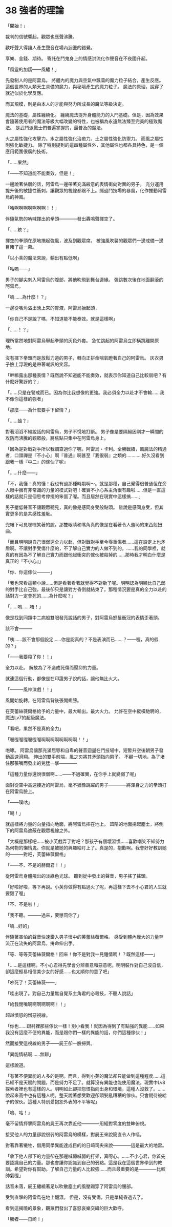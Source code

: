 # 38 強者的理論

「開始！」

裁判的信號響起，觀眾也應聲沸騰。

歡呼聲大得讓人產生聲音在場內迴盪的錯覺。

享樂、金錢、期待。
寄託在鬥鬼身上的情感洪流化作聲音在不夜國升起。

「風靈的加護——風纏！」

先發制人的是阿雷烏。
將體內的魔力與空氣中飄蕩的魔力粒子結合，產生反應。
這個世界的人類天生具備的魔力，與秘境產生的魔力粒子。
魔法的原理，說穿了就近似於化學反應。

而其規模，則是由本人的才能與努力所成長的魔法等級決定。

魔法的基礎，屬性纏繞化。
纏繞魔法提升身體能力的入門基礎。但是，因為效果會隨著使用者的魔法等級大幅改變的特性，也被稱為永遠無法臻至完美的極致魔法。
是武鬥派戰士們普遍掌握的，最普及的魔法。

火之屬性強化攻擊力。水之屬性強化治癒力。土之屬性強化防禦力。
而風之屬性則強化敏捷力。
除了特別提到的這四種屬性外，其他屬性也都各具特色，是一個應用範圍很廣的技術。

「……果然」

「——不知道能不能奏效，但是！」

一邊說著怯弱的話，阿雷烏一邊帶著充滿殺意的表情衝向對面的男子。
充分運用提升後的敏捷性衝刺，讓觀眾的視線都跟不上。颳過鬥技場的暴風，化作推動阿雷烏的神風。

「哈啊啊啊啊啊啊啊！！」

伴隨氣勢的吶喊揮出的拳頭————發出轟鳴聲揮空了。

「……欸？」

揮空的拳頭在原地捲起強風，波及到觀眾席。
被強風吹襲的觀眾們一邊戒備一邊目睹了這一幕。

「以小芙的魔法來說，輸出有點低啊」

「咕嗚——」

男子的腳尖刺入阿雷烏的腹部，將他吹飛到舞台邊緣。
彈跳數次後在地面翻滾的阿雷烏。

「嗚……為什麼！？」

一邊從嘴角溢出湧上來的胃液，阿雷烏抬起頭，

「你自己不是說了嗎，不知道能不能奏效。就是這樣啊」

「……！？」

理所當然地對阿雷烏舉起拳頭的灰色外套。
急忙跳起的阿雷烏立即橫跳離開原地。

沒有揮下拳頭而是放鬆力道的男子，轉向正拼命喘氣瞪著自己的阿雷烏。
灰衣男子臉上浮現的是帶著嘲諷的笑容。

「幹嘛露出那種表情？既然說不知道能不能奏效，就表示你知道自己比較弱吧？有什麼好驚訝的？」

「……只是在警戒而已。因為你比我想像的更強。我必須全力以赴才不會輸……我不像你這樣的強者」

「那麼——為什麼要手下留情？」

「……蛤？」

對著滔滔不絕說話的阿雷烏，男子不悅地打斷。
男子像是要隔絕因剛才一瞬間的攻防而沸騰的觀眾般，將焦點只集中在阿雷烏身上。

「因為是對戰對手所以我調查過你了喔。阿雷烏・卡利。全勝戰績，風魔法的精通者，口頭禪是『不小心』啊『普通』啊甚至『我很弱』之類的…………好久沒看到跟我一樣『中二』的傢伙了呢」

「……什麼——」

「不，我懂！真的懂！我也有過那種時期啊～。就是那種，自己覺得很普通但在旁人眼中擁有非常識的力量的模式對吧！確實不小心系主角很有趣啦……但是一直這樣的話就只是個思考停擺的笨蛋了喔。而且居然在現實中這樣搞……」

男子壓低聲音不讓觀眾聽見，真的像是感同身受般點頭。
雖說是感同身受，但其實更多的是共感性羞恥。

兜帽下可見嘿嘿笑著的臉。那雙眼睛和嘴角真的像是在看著令人羞恥的東西般扭曲。

「而且明明說自己很弱還全力以赴，但對戰對手至今零重傷者……這在設定上也矛盾啊。不讓對手受傷什麼的，不了解自己實力的人做不到的。……我的同學裡，就真的有因為不了解自己實力而跟他起衝突的傢伙被殺掉的……那時我才明白什麼是真正的『不小心』」

「你、你這傢伙———」

「我也常看這類小說……但是看著看著就覺得不對勁了呢。明明認為明顯比自己弱的對手比自己強，最後卻只是讓對方昏倒就結束了。那種情況要是真的全力以赴的話對方一定會死的……為什麼呢？」

「……嗚……唔！」

像是找到同類中二病般雙眼發亮說話的男子，對阿雷烏怒髮衝冠的表情歪著頭。

該不會———

「咦……該不會那個設定……你是認真的？不是表演而已……？——喔，真的假的？」

「——我要殺了你！！」

全力以赴。
解放為了不造成死傷而壓抑的力量。

就連這個行動，都像是在印證男子說的話，讓他無比火大。

「———風神演戲！！」

風開始旋轉，在阿雷烏背後張開翅膀。

在芙蕾絲薇爾格給予的力量中，最大輸出。最大火力。
允許在空中縱橫馳騁的，魔法Lv7的超級魔法。

「看吧，果然不是真的全力」

「喔喔喔喔喔喔喔啊啊啊啊啊啊啊啊！！」

咆哮。
阿雷烏讓那充滿屈辱和自卑的聲音迴盪在鬥技場中，短暫升空後朝男子發動高速滑翔。
伸出的雙手前端，風之刃將其矛頭指向男子。
不顧一切地，為了堵住那張嘴而發出的兇猛一擊————

「這種力量你還說很弱啊……——不過確實，在你手上就變弱了呢」

面對從空中高速接近的阿雷烏，毫不猶豫跳躍的男子————將渾身之力的拳頭打在阿雷烏臉上。

「——噗咕」

「喝！」

就這樣將力量的向量指向地面，將阿雷烏摔在地上。
凹陷的地面揚起塵土，將倒下的阿雷烏遮蔽在觀眾視線之外。

「大概是那樣吧……被小芙戲弄了對吧？那孩子有個壞習慣……喜歡嘲笑不知努力為何物的懶惰鬼。你就是被她的興趣給盯上了。真是的，抱歉啊。我會好好教訓她的———對吧，芙蕾絲薇爾格」

「——不、不是的赫爾君！！」

從阿雷烏身體飛出的淡綠色光球。
聽到從中發出的聲音，男子搖了搖頭。

「好啦好啦，等下再說。小芙你做得有點過火了呢，再這樣下去不小心君的人生就要毀了喔」

「不、不是啦！」

「我不聽。———過來，要懲罰你了」

「嗚…好的」

伴隨著害怕的聲音快速鑽入男子懷中的芙蕾絲薇爾格。
感受到體內龐大的力量奔流正在流失的阿雷烏，拼命伸出手。

「等、等等芙蕾絲薇爾格！回來！你不是對我一見鍾情嗎！？既然這樣——」

「……是這樣啊。不小心君得先學會分辨善意和惡意呢。明明裝作對自己沒自信，卻這麼輕易相信美少女的好感……也太順你的意了吧」

「吵死了！芙蕾絲薇——」

「哇出現了。對自己力量無自覺系主角君的必殺技，不聽人說話」

「給我閉嘴啊啊啊啊啊啊！！」

超越憤怒的憎惡視線。

「你也……跟村裡那些傢伙一樣！別小看我！就因為得到了有點強的異能……如果我沒有這麼不便的異能，而是跟你們一樣的異能的話，你們這種傢伙！」

然而接受這視線的男子——屍王卻一臉掃興。

「異能情結啊……無聊」

這樣說道。

「有著不便異能的人多的是啊。而且，得到小芙的魔法卻只能做到這種程度……這已經不是天賦的問題，而是努力不足了。就算沒有異能也能使用魔法，現實中Lv8探索者裡也有這樣的人。明明如此卻把怨恨指向出身和環境，這種人沒救了。……說起來高中也有這種人呢。整天說著想受歡迎卻頭髮亂糟糟的傢伙。只會期待被給予的傢伙。這種人特別愛抱怨外表的不平等呢」

「嗚、咕！」

毫不留情抨擊阿雷烏的屍王再次靠近他————用絕對零度的雙眸俯視。

接受他人的力量卻說很弱的阿雷烏的模樣，對屍王來說簡直令人作嘔。

對著靠著犧牲，借用同學異能達成目的的日崎司央來說————這是最大的地雷。

「收下他人部下的力量卻在那邊喊弱喊弱的打架，真噁心。……不小心君，你首先要認識自己的力量。那也會讓你認識到自己的弱點。這是我在這個世界學到的教訓。希望對你有幫助。了解自己力量的人比較強……而且最重要的是————比較帥氣喔」

話音未落，屍王纏繞著足以吹散塵土的風壓踢穿了阿雷烏的腰部。

受到直擊的阿雷烏在地上翻滾。
但是，沒有受傷，只是單純昏過去了。

看到這揭曉的景象，觀眾們發出了喜怒哀樂交織的巨大歡呼。

「勝者——日崎！」